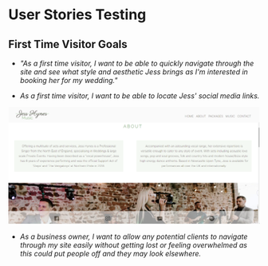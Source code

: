 # User Stories Testing

## First Time Visitor Goals
  - *"As a first time visitor, I want to be able to quickly navigate through the site and see what style and aesthetic Jess brings as I'm interested in booking her for my wedding."*

  - *As a first time visitor, I want to be able to locate Jess' social media links.*

![First Time Visitor User Story](readme-docs/testing/testing-docs/nav-about.png)

  - *As a business owner, I want to allow any potential clients to navigate through my site easily without getting lost or feeling overwhelmed as this could put people off and they may look elsewhere.*